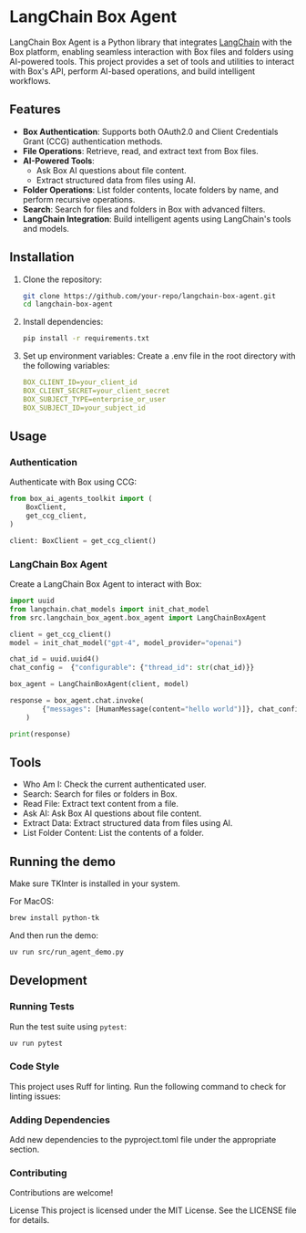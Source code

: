 # LangChain Box Agent

LangChain Box Agent is a Python library that integrates [LangChain](https://github.com/hwchase17/langchain) with the Box platform, enabling seamless interaction with Box files and folders using AI-powered tools. This project provides a set of tools and utilities to interact with Box's API, perform AI-based operations, and build intelligent workflows.

## Features

- **Box Authentication**: Supports both OAuth2.0 and Client Credentials Grant (CCG) authentication methods.
- **File Operations**: Retrieve, read, and extract text from Box files.
- **AI-Powered Tools**:
  - Ask Box AI questions about file content.
  - Extract structured data from files using AI.
- **Folder Operations**: List folder contents, locate folders by name, and perform recursive operations.
- **Search**: Search for files and folders in Box with advanced filters.
- **LangChain Integration**: Build intelligent agents using LangChain's tools and models.

## Installation

1. Clone the repository:
   ```bash
   git clone https://github.com/your-repo/langchain-box-agent.git
   cd langchain-box-agent
   ```
2. Install dependencies:
    ```bash
    pip install -r requirements.txt
    ```
3. Set up environment variables: Create a .env file in the root directory with the following variables:    

    ```yaml
    BOX_CLIENT_ID=your_client_id
    BOX_CLIENT_SECRET=your_client_secret
    BOX_SUBJECT_TYPE=enterprise_or_user
    BOX_SUBJECT_ID=your_subject_id
    ```

## Usage
### Authentication
Authenticate with Box using CCG:
```python
from box_ai_agents_toolkit import (
    BoxClient,
    get_ccg_client,
)

client: BoxClient = get_ccg_client()
```

### LangChain Box Agent
Create a LangChain Box Agent to interact with Box:
```python
import uuid
from langchain.chat_models import init_chat_model
from src.langchain_box_agent.box_agent import LangChainBoxAgent

client = get_ccg_client()
model = init_chat_model("gpt-4", model_provider="openai")

chat_id = uuid.uuid4()
chat_config =  {"configurable": {"thread_id": str(chat_id)}}

box_agent = LangChainBoxAgent(client, model)

response = box_agent.chat.invoke(
        {"messages": [HumanMessage(content="hello world")]}, chat_config
    )

print(response)
```

## Tools
- Who Am I: Check the current authenticated user.
- Search: Search for files or folders in Box.
- Read File: Extract text content from a file.
- Ask AI: Ask Box AI questions about file content.
- Extract Data: Extract structured data from files using AI.
- List Folder Content: List the contents of a folder.


## Running the demo
Make sure TKInter is installed in your system.

For MacOS:
```bash
brew install python-tk
```

And then run the demo:
```bash
uv run src/run_agent_demo.py
```

## Development
### Running Tests

Run the test suite using `pytest`:

```bash
uv run pytest
```
### Code Style
This project uses Ruff for linting. Run the following command to check for linting issues:

### Adding Dependencies
Add new dependencies to the pyproject.toml file under the appropriate section.

### Contributing
Contributions are welcome! 

License
This project is licensed under the MIT License. See the LICENSE file for details.

